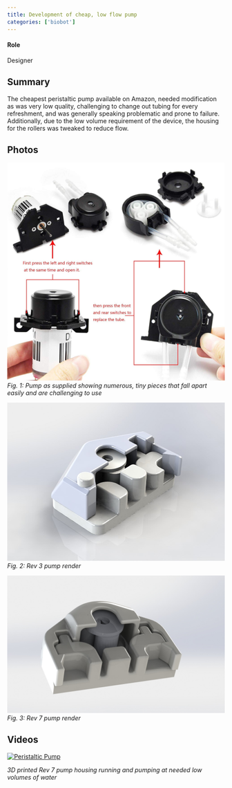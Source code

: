 ```yaml
---
title: Development of cheap, low flow pump
categories: ['biobot']
---
```

#### Role
Designer

## Summary

The cheapest peristaltic pump available on Amazon, needed modification as was very low quality, challenging to change out tubing for every refreshment, and was generally speaking problematic and prone to failure. Additionally, due to the low volume requirement of the device, the housing for the rollers was tweaked to reduce flow.


## Photos
![](og.jpg)
*Fig. 1: Pump as supplied showing numerous, tiny pieces that fall apart easily and are challenging to use*

![](rev3.JPG)
*Fig. 2: Rev 3 pump render*

![](rev7.JPG)
*Fig. 3: Rev 7 pump render*

## Videos
[![Peristaltic Pump](http://img.youtube.com/vi/JwgBJmqJitc/0.jpg)](http://www.youtube.com/watch?v=JwgBJmqJitc "3D Printed Pump Housing")

*3D printed Rev 7 pump housing running and pumping at needed low volumes of water*
